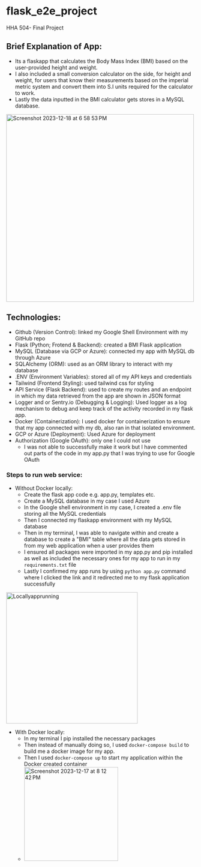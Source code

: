 # flask_e2e_project
HHA 504- Final Project


## Brief Explanation of App:
- Its a flaskapp that calculates the Body Mass Index (BMI) based on the user-provided height and weight.
- I also included a small conversion calculator on the side, for height and weight, for users that know their measurements based on the imperial metric system and convert them into S.I units required for the calculator to work.
- Lastly the data inputted in the BMI calculator gets stores in a MySQL database.
  
 <img width="500" alt="Screenshot 2023-12-18 at 6 58 53 PM" src="https://github.com/angeliki-tzanou/flask_e2e_project/assets/141374140/a103da03-b8dd-485d-9607-fac41cc85f0b">

## Technologies: 
- Github (Version Control): linked my Google Shell Environment with my GitHub repo
- Flask (Python; Frotend & Backend): created a BMI Flask application
- MySQL (Database via GCP or Azure): connected my app with MySQL db through Azure
- SQLAlchemy (ORM): used as an ORM library to interact with my database
- .ENV (Environment Variables): stored all of my API keys and credentials
- Tailwind (Frontend Styling): used tailwind css for styling
- API Service (Flask Backend): used to create my routes and an endpoint in which my data retrieved from the app are shown in JSON format
- Logger and or Sentry.io (Debugging & Logging): Used logger as a log mechanism to debug and keep track of the activity recorded in my flask app.
- Docker (Containerization): I used docker for containerization to ensure that my app connected with my db, also ran in that isolated environment.
- GCP or Azure (Deployment): Used Azure for deployment
- Authorization (Google OAuth): only one I could not use
    - I was not able to successfully make it work but I have commented out parts of the code in my app.py that I was trying to use for Google OAuth

### Steps to run web service:
- Without Docker locally:
  - Create the flask app code e.g. app.py, templates etc.
  - Create a MySQL database in my case I used Azure
  - In the Google shell environment in my case, I created a .env file storing all the MySQL credentials
  - Then I connected my flaskapp environment with my MySQL database
  - Then in my terminal, I was able to navigate within and create a database to create a "BMI" table where all the data gets stored in from my web application when a user provides them
  - I ensured all packages were imported in my app.py and pip installed as well as included the necessary ones for my app to run in my ```requirements.txt``` file
  - Lastly I confirmed my app runs by using ```python app.py``` command where I clicked the link and it redirected me to my flask application successfully
 <img width="350" alt="Locallyapprunning" src="https://github.com/angeliki-tzanou/flask_e2e_project/assets/141374140/2771d911-559d-4c33-b0eb-63b1eefbac8f">

 - With Docker locally:
   - In my terminal I pip installed the necessary packages
   - Then instead of manually doing so, I used ```docker-compose build``` to build me a docker image for my app.
   - Then I used ```docker-compose up``` to start my application within the Docker created container
   - <img width="250" alt="Screenshot 2023-12-17 at 8 12 42 PM" src="https://github.com/angeliki-tzanou/flask_e2e_project/assets/141374140/76507f3d-104e-45dd-9b37-6a9c37dc17ef">



